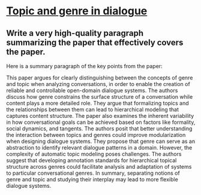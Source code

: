 # [Topic and genre in dialogue](https://arxiv.org/abs/2312.03342)

## Write a very high-quality paragraph summarizing the paper that effectively covers the paper.

 Here is a summary paragraph of the key points from the paper:

This paper argues for clearly distinguishing between the concepts of genre and topic when analyzing conversations, in order to enable the creation of reliable and controllable open-domain dialogue systems. The authors discuss how genre constrains the surface structure of a conversation while content plays a more detailed role. They argue that formalizing topics and the relationships between them can lead to hierarchical modeling that captures content structure. The paper also examines the inherent variability in how conversational goals can be achieved based on factors like formality, social dynamics, and tangents. The authors posit that better understanding the interaction between topics and genres could improve modularization when designing dialogue systems. They propose that genre can serve as an abstraction to identify relevant dialogue patterns in a domain. However, the complexity of automatic topic modeling poses challenges. The authors suggest that developing annotation standards for hierarchical topical structure across genres could facilitate analysis and adaptation of systems to particular conversational genres. In summary, separating notions of genre and topic and studying their interplay may lead to more flexible dialogue systems.
